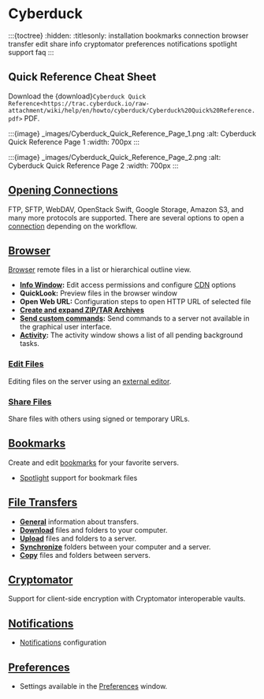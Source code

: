 Cyberduck 
====

:::{toctree}
:hidden:
:titlesonly:
installation
bookmarks
connection
browser
transfer
edit
share
info
cryptomator
preferences
notifications
spotlight
support
faq
:::

## Quick Reference Cheat Sheet

Download the {download}`Cyberduck Quick Reference<https://trac.cyberduck.io/raw-attachment/wiki/help/en/howto/cyberduck/Cyberduck%20Quick%20Reference.pdf>` PDF.

:::{image} _images/Cyberduck_Quick_Reference_Page_1.png
:alt: Cyberduck Quick Reference Page 1
:width: 700px
:::

:::{image} _images/Cyberduck_Quick_Reference_Page_2.png
:alt: Cyberduck Quick Reference Page 2
:width: 700px
:::

## [Opening Connections](connection.md)

FTP, SFTP, WebDAV, OpenStack Swift, Google Storage, Amazon S3, and many more protocols are supported. There are several options to open a [connection](connection.md) depending on the workflow.

## [Browser](browser.md)

[Browser](browser.md) remote files in a list or hierarchical outline view.

- **[Info Window](info.md):** Edit access permissions and configure [CDN](../protocols/cdn/index.md) options
- **QuickLook:** Preview files in the browser window
- **Open Web URL:** Configuration steps to open HTTP URL of selected file
- **[Create and expand ZIP/TAR Archives](../protocols/sftp/index.md#create-and-expand-zip-or-tar-archives)**
- **[Send custom commands](../protocols/sftp/index.md#remote-commands):** Send commands to a server not available in the graphical user interface.
- **[Activity](browser.md#activity):** The activity window shows a list of all pending background tasks.

### [Edit Files](edit.md)

Editing files on the server using an [external editor](edit.md).

### [Share Files](share.md)

Share files with others using signed or temporary URLs.

## [Bookmarks](bookmarks.md)

Create and edit [bookmarks](bookmarks.md) for your favorite servers.

- [Spotlight](spotlight.md) support for bookmark files

## [File Transfers](transfer.md)

- **[General](transfer.md)** information about transfers. 
- **[Download](download.md)** files and folders to your computer.
- **[Upload](upload.md)** files and folders to a server.
- **[Synchronize](sync.md)** folders between your computer and a server.
- **[Copy](copy.md)** files and folders between servers.

## [Cryptomator](cryptomator.md)

Support for client-side encryption with Cryptomator interoperable vaults.

## [Notifications](notifications.md)

- [Notifications](notifications.md) configuration

## [Preferences](preferences.md)

- Settings available in the [Preferences](preferences.md) window.